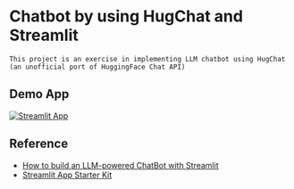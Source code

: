 # Chatbot by using HugChat and Streamlit
```
This project is an exercise in implementing LLM chatbot using HugChat (an unofficial port of HuggingFace Chat API)
```
## Demo App
[![Streamlit App](https://static.streamlit.io/badges/streamlit_badge_black_white.svg)](https://hugchat.streamlit.app/)

## Reference
- [How to build an LLM-powered ChatBot with Streamlit](https://blog.streamlit.io/how-to-build-an-llm-powered-chatbot-with-streamlit/?source=post_page-----6a3c30860fbc--------------------------------)
- [Streamlit App Starter Kit](https://blog.streamlit.io/streamlit-app-starter-kit-how-to-build-apps-faster/)
